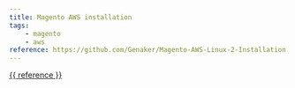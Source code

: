 ```yaml
---
title: Magento AWS installation
tags:
    - magento
    - aws
reference: https://github.com/Genaker/Magento-AWS-Linux-2-Installation
---
```

<a href="{{ reference }}">{{ reference }}</a>
